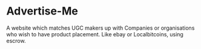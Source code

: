 Advertise-Me
============

A website which matches UGC makers up with Companies or organisations who wish to have product placement. Like ebay or Localbitcoins, using escrow.
